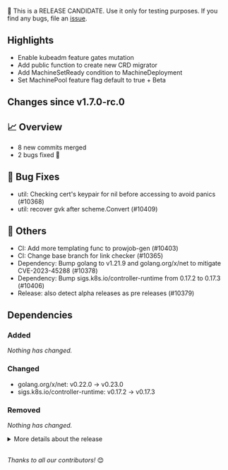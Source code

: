 🚨 This is a RELEASE CANDIDATE. Use it only for testing purposes. If you find any bugs, file an [issue](https://github.com/kubernetes-sigs/cluster-api/issues/new).

## Highlights

* Enable kubeadm feature gates mutation
* Add public function to create new CRD migrator
* Add MachineSetReady condition to MachineDeployment
* Set MachinePool feature flag default to true + Beta

## Changes since v1.7.0-rc.0
## :chart_with_upwards_trend: Overview
- 8 new commits merged
- 2 bugs fixed 🐛

## :bug: Bug Fixes
- util: Checking cert's keypair for nil before accessing to avoid panics (#10368)
- util: recover gvk after scheme.Convert (#10409)

## :seedling: Others
- CI: Add more templating func to prowjob-gen (#10403)
- CI: Change base branch for link checker (#10365)
- Dependency: Bump golang to v1.21.9 and golang.org/x/net to mitigate CVE-2023-45288 (#10378)
- Dependency: Bump sigs.k8s.io/controller-runtime from 0.17.2 to 0.17.3 (#10406)
- Release: also detect alpha releases as pre releases (#10379)

## Dependencies

### Added
_Nothing has changed._

### Changed
- golang.org/x/net: v0.22.0 → v0.23.0
- sigs.k8s.io/controller-runtime: v0.17.2 → v0.17.3

### Removed
_Nothing has changed._

<details>
<summary>More details about the release</summary>

:warning: **RELEASE CANDIDATE NOTES** :warning:
## 👌 Kubernetes version support

- Management Cluster: v1.26.x -> v1.29.x
- Workload Cluster: v1.24.x -> v1.29.x

[More information about version support can be found here](https://cluster-api.sigs.k8s.io/reference/versions.html)

## Changes since v1.6.0
## :chart_with_upwards_trend: Overview
- 333 new commits merged
- 5 breaking changes :warning:
- 12 feature additions ✨
- 44 bugs fixed 🐛

## :memo: Proposals
- MachinePool: Update MachinePool Machines proposal with diagrams (#9664)

## :warning: Breaking Changes
- API: Remove v1alpha4 API Version (#9939)
- Dependency: Bump to controller-runtime v0.17.0 & k8s.io v0.29 (#9964)
- Logging: Make event recorder names consistent for KCP and topology controller (#9862)
- MachinePool: Set MachinePool feature flag default to true + Beta (#10141)
- KCP/MachineSet: Objects generated by KCP, MachineSets and MachinePools will now consistently use machine name (#9833)

## :sparkles: New Features
- API: Enable kubeadm feature gates mutation (#10154)
- clusterctl: Add k0smotron provider (#9991)
- clusterctl: Add public function to create new CRD migrator (#10075)
- Control-plane: Allow mutation of all fields that should be mutable (#9871)
- MachineDeployment: Add MachineSetReady condition to MachineDeployment (#9262)
- MachineDeployment: Taint nodes with PreferNoSchedule during rollouts (#10223)
- MachineHealthCheck: implement annotation to manually mark machines for remediation (#10202)
- Release: Add dependencies section to release notes tool (#10043)
- Release: Add release notes expander functionality (#10091)
- Release: Add utility to create git issues on provider repo (#9110)
- Testing: Resolve release markers (#9265)
- Testing: Prepare quickstart, capd and tests for the new release including kind bump (#9872)

## :bug: Bug Fixes
- API: Use ptr instead of own implementation (#10276)
- API/e2e: Restore v1alpha3/v1alpha4 conversion to fix SSA issue & add e2e test coverage (#10147)
- CABPK: Only refresh bootstrap token if needed, requeue in all cases where node hasn't joined yet (#9229)
- CAPD: Fix ignition to also set the kube-proxy configuration to skip setting sysctls (#9894)
- CAPD: Remove --enable-hostpath-provisioner flag (#10271)
- CAPD: Remove duplicate fix for btrfs/zfs support (#8376)
- ClusterCacheTracker: Fix ClusterCacheTracker memory leak (#9543)
- ClusterCacheTracker: Use RequeueAfter instead of immediate requeue on ErrClusterLocked to not have exponentially increasing requeue time (#9810)
- ClusterClass: Fix for TestServerSideApplyWithDefaulting (#10307)
- ClusterClass: Improve handling of topology orphaned objects (#10277)
- clusterctl: Move handlePlugins function call out of init to allow debugging tests (#10200)
- clusterctl: Validate no objects exist from CRDs before deleting them (#9808)
- ClusterResourceSet: Requeue after 1 minute if ErrClusterLocked got hit (#9777)
- Control-plane: KCP should defer remediation when a control plane machine is still provisioning (#9734)
- Devtools: Show default cluster-template (#9820)
- e2e: Add wait for MachineList to be available (#10301)
- e2e: fix unset GINKGO_FOCUS variable (#10085)
- e2e: Fix clusterctl upgrade e2e tests (enable CRS) (#10340)
- e2e: Make MachinePools and MachineDeployments optional in ApplyClusterTemplateAndWait (#9960)
- e2e: Re-introduce exclude capi-webhook-system to fix test flake (#10157)
- e2e: Calculate correct worker count in clusterctl upgrade test (#9892)
- e2e: Fix finalizers test to not only rely on namespaced name (#9891)
- e2e: retry GetOwnerGraph in owner references test on certificate errors (#10201)
- IPAM: Fix webhooks using mixed api versions (#9861)
- KCP: Skip checking `clusterConfiguration.dns` fields when KCP checking MachineNeedRollout (#9857)
- Logging: Improve log k/v pairs and a improve/drop a few log lines (#9813)
- Machine: Bubble up machine drain condition in `MachinesReadyCondition` (#9355)
- Machine: Watch external objects for machine before deleting (#10041)
- MachinePool: Fix TestReconcileMachinePoolScaleToFromZero flakes (#9745)
- Release: Fix Community meeting area formatting in release notes (#9784)
- Release: Fix defaulting logic in release notes tool (#9958)
- Release: Fix documentation area comparison in release notes (#9769)
- Release: Fix kubeadm bootstrap prefix in release notes (#9814)
- Release: Fix wrong branch name display for weekly update script (#9918)
- Runtime SDK: Fix ClusterClass variables status & RuntimeExtension and add test coverage (#10337)
- Runtime SDK: Use keys/values structured log interface (#9998)
- Testing: Fix using corerect testing.T when creating gomega object (#10342)
- Testing: Revert "Watch for Cluster resources in topology MD controller" (#9985)
- Testing: Reverting ginkgo.show-node-events to ginkgo.progress (#10214)
- Testing: fix flaky test TestPatch/Test patch with Machine (#9914)
- Testing: wait for topology to get rolled out before continuing with scaling checks (#9819)
- util: Add tests and update provider_issues.go (#10264)
- util: Checking cert's keypair for nil before accessing to avoid panics (#10368)
- util: recover gvk after scheme.Convert

## :seedling: Others
- API: Stop relying on GVK being set on regular typed objects (#9956)
- Bootstrap: Add MachinePool test for switching bootstrap config to another ready/non-ready object with different name (#9616)
- CABPK: Add pod metadata to capbk manager (#10208)
- CAPD: make docker machine bootstrap timeout configurable (#9952)
- CAPD: Remove requeues in DockerMachinePool (#9725)
- CAPD: Support configuring ExtraPortMappings for the kind cluster (#10046)
- CAPIM: Add namespaces to the list of resource handled by the in-memory API server (#10297)
- CAPIM: Allow using different resource group and listener name with the in memory server (#10096)
- CAPIM: Make in memory API server more tolerant when starting (#10211)
- CAPIM: Make in memory runtime and server accessible from outside (#9986)
- CAPIM: use port only to identify the wcl to make port-forward… (#10245)
- CI: Add fail fast to DumpResourcesForCluster in case of no route to host (#10204)
- CI: Add more templating func to prowjob-gen (#10403)
- CI: Added go directive test (#10261)
- CI: Bump conversion-gen to v0.29.0 (#10012)
- CI: Bump go-apidiff to v0.8.2 (#10011)
- CI: Bump govulncheck to v1.0.4 (#10274)
- CI: Bump kpromo to v4.0.5 (#10140)
- CI: Bump kubebuilder envtest to 1.29.0 (#10013)
- CI: Change base branch for link checker (#10365)
- CI: DumpResourcesForCluster should fail fast for i/o errors (#10238)
- CI: Ensure build images contains correct binary and for correct architecture (#9932)
- CI: Fix Make target generate-go-openapi (#10161)
- CI: Fix TestPatchNode flake (#10287)
- CI: Hack/prowjob-gen skip creating empty files (#10022)
- CI: implement generator for prowjobs (#9937)
- CI: Makefile: bump dependencies (#10236)
- CI: bump WorkloadKubernetesVersion for v1.6 clusterctl upgrade test (#10017)
- CI: adjust capd dockerfile so the binary exposes the package in the built binraries path variable (#10030)
- CI: Update GH actions to work with new release-1.6 branch (#9708)
- ClusterClass: Add ClusterClass variables metadata (#10308)
- ClusterClass: Add unit tests for MachinePools for webhooks and cc controller (#10055)
- ClusterClass: Add unit tests for MachinePools in topology/scope package (#10052)
- ClusterClass: Implement topology validations for topology kubernetes version upgrades (#10063)
- ClusterClass: use the alias for ClusterCacheTrackerReader instead of the internal reference (#10309)
- clusterctl: Add 0 default to worker-machine-count help (#10203)
- clusterctl: Add completion for fish shell (#9950)
- clusterctl: Add hivelocity infra provider to clusterctl (#10168)
- clusterctl: Add in-cluster ipam provider (#8811)
- clusterctl: Add Proxmox provider quickstart (#9798)
- clusterctl: Better verbose logging on override path (#10180)
- clusterctl: Bump cert-manager to 1.14.2 (#10126)
- clusterctl: Bump cert-manager to 1.14.4 (#10267)
- clusterctl: Bump cert-manager to v1.14.1 (#10113)
- clusterctl: Clarify rules for adding new clusterctl default providers (#9975)
- clusterctl: Deprecate clusterctl alpha topology plan (#10139)
- clusterctl: Replace context.TODO() from clusterctl proxy.go (#9776)
- Community meeting: Move CecileRobertMichon to emeritus (#10042)
- Community meeting: Move ykakarap to emeritus approvers (#10000)
- Community meeting: Promote chrischdi to Cluster API maintainer (#9997)
- Dependency: Bump `github.com/docker/docker` from 24.0.7 -> 25.0.0 (#10057)
- Dependency: Bump `golangci-lint` to v1.56.1 (#10124)
- Dependency: Bump controller-runtime to v0.17.1 (#10131)
- Dependency: Bump controller-runtime to v0.17.2 (#10162)
- Dependency: Bump controller-tools to v0.14 (#9987)
- Dependency: Bump crypto dep version (#9938)
- Dependency: Bump github.com/onsi/ginkgo/v2 from 2.16.0 to 2.17.0 (#10284)
- Dependency: Bump github.com/onsi/gomega from 1.31.1 to 1.32.0 (#10285)
- Dependency: Bump Go to 1.21.5 (#9900)
- Dependency: Bump go version to 1.21.8 (#10235)
- Dependency: Bump golang to v1.21.9 and golang.org/x/net to mitigate CVE-2023-45288 (#10378)
- Dependency: Bump kind version to v0.22.0 (#10094)
- Dependency: Bump protobuf to v1.33.0 to address CVEs (#10248)
- Dependency: Bump github.com/cloudflare/circl to v1.3.7 (#10001)
- Dependency: Bump the kubernetes group to v0.28.5 (#9933)
- Dependency: Bump the kubernetes group with 8 updates (#10286)
- Dependency: Bump to Go 1.20.12 (#9840)
- Dependency: Bump github.com/cloudflare/circl to v1.3.7 (#10001)
- Dependency/Security: Bump github.com/docker/docker from 25.0.4+incompatible to 25.0.5+incompatible (#10302)
- Devtools: Add missing folder to clean-tilt make target (#9934)
- Devtools: Allow tilt provider with pre-build images (#10244)
- Devtools: Explicitly set golangci config for sub modules (#9821)
- Devtools: Fix variables names in Tiltfile (#9811)
- Devtools: Implement privileged namespace security policy update for tilt-prepare (#10178)
- Devtools: Simplify testing nightly builds with clusterctl (#10018)
- Devtools: Small improvements to tilt (#9936)
- e2e: Add conformance e2e tests (#10060)
- e2e: Add DeepCopy method for E2EConfig (#9988)
- e2e: Add PostCreateNamespace hook to E2E tests (#10067)
- e2e: Add test util to resolve Kubernetes versions (#9995)
- e2e: Allow to specify cluster name for E2E quick-start (#10088)
- e2e: Bump cluster-autoscaler to v1.29.0 (#9942)
- e2e: Drop duplicated scale test (#9968)
- e2e: Fix ci-latest test to actually use ci latest (#10080)
- e2e: Fix CRS e2e helper with multiple bindings (#10191)
- e2e: Improve output of exec.KubectlApply (#9737)
- e2e: Make etcd and CoreDNS optional in upgrade and self-hosted tests (#9963)
- e2e: add WatchDaemonSetLogsByLabelSelector method (#9984)
- e2e: expose CopyAndAmendClusterctlConfig function (#10086)
- e2e: combine Finalizers tests to default quick start tests (#10039)
- e2e: Use --wait-providers in test framework InitWithBinary func (#10149)
- e2e: Use manager in test extension (#10097)
- KCP/MachineSet: remove hardcoded WithStepCounterIf(false) (#9772)
- Machine: Be more explicit when skipping node deletion (#10137)
- Machine: Mark Machine healthy condition as unknown if we can't list wl nodes (#9864)
- MachineDeployment: Set revision on machinedeployment and patch via defer (#10160)
- MachinePool: Use SSA Patch to create machines in MP controller (#9791)
- MachineSet: improve replica defaulting for autoscaler (#9649)
- Release: Add integration test for release notes tool (#9617)
- Release: Bump kubebuilder-release-tools to v0.4.3 (#9818)
- Release: Changelog entry to include cert-manager to v1.14.2 (#10188)
- Release: Determine release type from tag to also handle beta releases (#10324)
- Release: Fix dockerfile for clusterctl build (#10058)
- Release: Fix grammar in release script (#9981)
- Release: Improve release-staging build (#10095)
- Release: Improve weekly PR update generation script and documentation (#10092)
- Release: Make release notes tool not dependent on local git (#9618)
- Release: Prep main branch for v1.7 development (#9799)
- Release: Provide faster support for new k8s minor releases (#9971)
- Release: Read in dockerfiles from stdin (#9990)
- Release: also detect alpha releases as pre releases (#10379)
- Release: Release v1.5.7 (#10251)
- Release: Release v1.6.3 (#10252)
- Release: Swap in new 1.7 RT members in OWNERS (#9855)
- Runtime SDK: Add more helper functions in topologymutation varaible.go to help unmarshal variables (#9670)
- Runtime SDK: Enable integration tests of RuntimeExtensions (#10330)
- Testing: Add scale testing for upgrades (#9077)
- Testing: Drop policy v1beta1 API support in the testing framework (#10158)
- Testing: Drop unused runtime features for the in-memory provider (#9778)
- Testing: Fix typo in test framework (#9873)
- Testing: Fixing kubetest warnings for deprecations (#10172)
- Testing: Print conformance image used in kubetest (#10076)
- Testing: Remove k8s.io/utils/pointer from repository (#9836)
- Testing: Small improvements to the inmemory api server (#9935)
- Testing: add dynamic finalizer assertions for e2e framework (#9970)
- Testing: Watch for Cluster resources in topology MachineSet & MachineDeployment controllers (#10029)
- Testing: Watch for Cluster resources in topology MD controller (#9865)
- util: Improve patch helper error handling (#9946)
- util: Use min/max funcs from Go SDK (#9945)

:book: Additionally, there have been 52 contributions to our documentation and book. (#10005, #10031, #10040, #10061, #10066, #10068, #10084, #10099, #10100, #10115, #10122, #10170, #10174, #10194, #10239, #10257, #10268, #10288, #10289, #10323, #10329, #10334, #10381, #10393, #9585, #9640, #9767, #9771, #9779, #9782, #9786, #9794, #9797, #9801, #9817, #9829, #9831, #9838, #9856, #9866, #9867, #9868, #9876, #9896, #9897, #9908, #9941, #9949, #9957, #9961, #9972, #9993)

## Dependencies

### Added
- github.com/matttproud/golang_protobuf_extensions/v2: [v2.0.0](https://github.com/matttproud/golang_protobuf_extensions/tree/v2.0.0)

### Changed
- cloud.google.com/go/accessapproval: v1.7.1 → v1.7.4
- cloud.google.com/go/accesscontextmanager: v1.8.1 → v1.8.4
- cloud.google.com/go/aiplatform: v1.48.0 → v1.52.0
- cloud.google.com/go/analytics: v0.21.3 → v0.21.6
- cloud.google.com/go/apigateway: v1.6.1 → v1.6.4
- cloud.google.com/go/apigeeconnect: v1.6.1 → v1.6.4
- cloud.google.com/go/apigeeregistry: v0.7.1 → v0.8.2
- cloud.google.com/go/appengine: v1.8.1 → v1.8.4
- cloud.google.com/go/area120: v0.8.1 → v0.8.4
- cloud.google.com/go/artifactregistry: v1.14.1 → v1.14.6
- cloud.google.com/go/asset: v1.14.1 → v1.15.3
- cloud.google.com/go/assuredworkloads: v1.11.1 → v1.11.4
- cloud.google.com/go/automl: v1.13.1 → v1.13.4
- cloud.google.com/go/baremetalsolution: v1.1.1 → v1.2.3
- cloud.google.com/go/batch: v1.3.1 → v1.6.3
- cloud.google.com/go/beyondcorp: v1.0.0 → v1.0.3
- cloud.google.com/go/bigquery: v1.53.0 → v1.57.1
- cloud.google.com/go/billing: v1.16.0 → v1.17.4
- cloud.google.com/go/binaryauthorization: v1.6.1 → v1.7.3
- cloud.google.com/go/certificatemanager: v1.7.1 → v1.7.4
- cloud.google.com/go/channel: v1.16.0 → v1.17.3
- cloud.google.com/go/cloudbuild: v1.13.0 → v1.14.3
- cloud.google.com/go/clouddms: v1.6.1 → v1.7.3
- cloud.google.com/go/cloudtasks: v1.12.1 → v1.12.4
- cloud.google.com/go/compute: v1.23.0 → v1.23.3
- cloud.google.com/go/contactcenterinsights: v1.10.0 → v1.11.3
- cloud.google.com/go/container: v1.24.0 → v1.27.1
- cloud.google.com/go/containeranalysis: v0.10.1 → v0.11.3
- cloud.google.com/go/datacatalog: v1.16.0 → v1.18.3
- cloud.google.com/go/dataflow: v0.9.1 → v0.9.4
- cloud.google.com/go/dataform: v0.8.1 → v0.9.1
- cloud.google.com/go/datafusion: v1.7.1 → v1.7.4
- cloud.google.com/go/datalabeling: v0.8.1 → v0.8.4
- cloud.google.com/go/dataplex: v1.9.0 → v1.11.1
- cloud.google.com/go/dataproc/v2: v2.0.1 → v2.2.3
- cloud.google.com/go/dataqna: v0.8.1 → v0.8.4
- cloud.google.com/go/datastore: v1.13.0 → v1.15.0
- cloud.google.com/go/datastream: v1.10.0 → v1.10.3
- cloud.google.com/go/deploy: v1.13.0 → v1.14.2
- cloud.google.com/go/dialogflow: v1.40.0 → v1.44.3
- cloud.google.com/go/dlp: v1.10.1 → v1.11.1
- cloud.google.com/go/documentai: v1.22.0 → v1.23.5
- cloud.google.com/go/domains: v0.9.1 → v0.9.4
- cloud.google.com/go/edgecontainer: v1.1.1 → v1.1.4
- cloud.google.com/go/essentialcontacts: v1.6.2 → v1.6.5
- cloud.google.com/go/eventarc: v1.13.0 → v1.13.3
- cloud.google.com/go/filestore: v1.7.1 → v1.7.4
- cloud.google.com/go/firestore: v1.13.0 → v1.14.0
- cloud.google.com/go/functions: v1.15.1 → v1.15.4
- cloud.google.com/go/gkebackup: v1.3.0 → v1.3.4
- cloud.google.com/go/gkeconnect: v0.8.1 → v0.8.4
- cloud.google.com/go/gkehub: v0.14.1 → v0.14.4
- cloud.google.com/go/gkemulticloud: v1.0.0 → v1.0.3
- cloud.google.com/go/gsuiteaddons: v1.6.1 → v1.6.4
- cloud.google.com/go/iam: v1.1.1 → v1.1.5
- cloud.google.com/go/iap: v1.8.1 → v1.9.3
- cloud.google.com/go/ids: v1.4.1 → v1.4.4
- cloud.google.com/go/iot: v1.7.1 → v1.7.4
- cloud.google.com/go/kms: v1.15.0 → v1.15.5
- cloud.google.com/go/language: v1.10.1 → v1.12.2
- cloud.google.com/go/lifesciences: v0.9.1 → v0.9.4
- cloud.google.com/go/logging: v1.7.0 → v1.8.1
- cloud.google.com/go/longrunning: v0.5.1 → v0.5.4
- cloud.google.com/go/managedidentities: v1.6.1 → v1.6.4
- cloud.google.com/go/maps: v1.4.0 → v1.6.1
- cloud.google.com/go/mediatranslation: v0.8.1 → v0.8.4
- cloud.google.com/go/memcache: v1.10.1 → v1.10.4
- cloud.google.com/go/metastore: v1.12.0 → v1.13.3
- cloud.google.com/go/monitoring: v1.15.1 → v1.16.3
- cloud.google.com/go/networkconnectivity: v1.12.1 → v1.14.3
- cloud.google.com/go/networkmanagement: v1.8.0 → v1.9.3
- cloud.google.com/go/networksecurity: v0.9.1 → v0.9.4
- cloud.google.com/go/notebooks: v1.9.1 → v1.11.2
- cloud.google.com/go/optimization: v1.4.1 → v1.6.2
- cloud.google.com/go/orchestration: v1.8.1 → v1.8.4
- cloud.google.com/go/orgpolicy: v1.11.1 → v1.11.4
- cloud.google.com/go/osconfig: v1.12.1 → v1.12.4
- cloud.google.com/go/oslogin: v1.10.1 → v1.12.2
- cloud.google.com/go/phishingprotection: v0.8.1 → v0.8.4
- cloud.google.com/go/policytroubleshooter: v1.8.0 → v1.10.2
- cloud.google.com/go/privatecatalog: v0.9.1 → v0.9.4
- cloud.google.com/go/recaptchaenterprise/v2: v2.7.2 → v2.8.3
- cloud.google.com/go/recommendationengine: v0.8.1 → v0.8.4
- cloud.google.com/go/recommender: v1.10.1 → v1.11.3
- cloud.google.com/go/redis: v1.13.1 → v1.14.1
- cloud.google.com/go/resourcemanager: v1.9.1 → v1.9.4
- cloud.google.com/go/resourcesettings: v1.6.1 → v1.6.4
- cloud.google.com/go/retail: v1.14.1 → v1.14.4
- cloud.google.com/go/run: v1.2.0 → v1.3.3
- cloud.google.com/go/scheduler: v1.10.1 → v1.10.4
- cloud.google.com/go/secretmanager: v1.11.1 → v1.11.4
- cloud.google.com/go/security: v1.15.1 → v1.15.4
- cloud.google.com/go/securitycenter: v1.23.0 → v1.24.2
- cloud.google.com/go/servicedirectory: v1.11.0 → v1.11.3
- cloud.google.com/go/shell: v1.7.1 → v1.7.4
- cloud.google.com/go/spanner: v1.47.0 → v1.51.0
- cloud.google.com/go/speech: v1.19.0 → v1.20.1
- cloud.google.com/go/storage: v1.14.0 → v1.35.1
- cloud.google.com/go/storagetransfer: v1.10.0 → v1.10.3
- cloud.google.com/go/talent: v1.6.2 → v1.6.5
- cloud.google.com/go/texttospeech: v1.7.1 → v1.7.4
- cloud.google.com/go/tpu: v1.6.1 → v1.6.4
- cloud.google.com/go/trace: v1.10.1 → v1.10.4
- cloud.google.com/go/translate: v1.8.2 → v1.9.3
- cloud.google.com/go/video: v1.19.0 → v1.20.3
- cloud.google.com/go/videointelligence: v1.11.1 → v1.11.4
- cloud.google.com/go/vision/v2: v2.7.2 → v2.7.5
- cloud.google.com/go/vmmigration: v1.7.1 → v1.7.4
- cloud.google.com/go/vmwareengine: v1.0.0 → v1.0.3
- cloud.google.com/go/vpcaccess: v1.7.1 → v1.7.4
- cloud.google.com/go/webrisk: v1.9.1 → v1.9.4
- cloud.google.com/go/websecurityscanner: v1.6.1 → v1.6.4
- cloud.google.com/go/workflows: v1.11.1 → v1.12.3
- cloud.google.com/go: v0.110.7 → v0.110.10
- github.com/cloudflare/circl: [v1.3.3 → v1.3.7](https://github.com/cloudflare/circl/compare/v1.3.3...v1.3.7)
- github.com/evanphx/json-patch/v5: [v5.7.0 → v5.9.0](https://github.com/evanphx/json-patch/compare/v5.7.0...v5.9.0)
- github.com/evanphx/json-patch: [v5.6.0+incompatible → v5.7.0+incompatible](https://github.com/evanphx/json-patch/compare/v5.6.0...v5.7.0)
- github.com/frankban/quicktest: [v1.14.4 → v1.14.6](https://github.com/frankban/quicktest/compare/v1.14.4...v1.14.6)
- github.com/fsnotify/fsnotify: [v1.6.0 → v1.7.0](https://github.com/fsnotify/fsnotify/compare/v1.6.0...v1.7.0)
- github.com/go-logr/logr: [v1.3.0 → v1.4.1](https://github.com/go-logr/logr/compare/v1.3.0...v1.4.1)
- github.com/go-logr/zapr: [v1.2.4 → v1.3.0](https://github.com/go-logr/zapr/compare/v1.2.4...v1.3.0)
- github.com/golang/mock: [v1.4.4 → v1.4.0](https://github.com/golang/mock/compare/v1.4.4...v1.4.0)
- github.com/golang/protobuf: [v1.5.3 → v1.5.4](https://github.com/golang/protobuf/compare/v1.5.3...v1.5.4)
- github.com/google/cel-go: [v0.16.1 → v0.17.7](https://github.com/google/cel-go/compare/v0.16.1...v0.17.7)
- github.com/google/uuid: [v1.3.1 → v1.4.0](https://github.com/google/uuid/compare/v1.3.1...v1.4.0)
- github.com/googleapis/enterprise-certificate-proxy: [v0.3.1 → v0.3.2](https://github.com/googleapis/enterprise-certificate-proxy/compare/v0.3.1...v0.3.2)
- github.com/googleapis/google-cloud-go-testing: [bcd43fb → 1c9a4c6](https://github.com/googleapis/google-cloud-go-testing/compare/bcd43fb...1c9a4c6)
- github.com/gorilla/websocket: [v1.4.2 → v1.5.0](https://github.com/gorilla/websocket/compare/v1.4.2...v1.5.0)
- github.com/nats-io/nats.go: [v1.30.2 → v1.31.0](https://github.com/nats-io/nats.go/compare/v1.30.2...v1.31.0)
- github.com/nats-io/nkeys: [v0.4.5 → v0.4.6](https://github.com/nats-io/nkeys/compare/v0.4.5...v0.4.6)
- github.com/onsi/ginkgo/v2: [v2.13.1 → v2.17.1](https://github.com/onsi/ginkgo/compare/v2.13.1...v2.17.1)
- github.com/onsi/gomega: [v1.30.0 → v1.32.0](https://github.com/onsi/gomega/compare/v1.30.0...v1.32.0)
- github.com/pkg/sftp: [v1.13.1 → v1.13.6](https://github.com/pkg/sftp/compare/v1.13.1...v1.13.6)
- github.com/prometheus/client_golang: [v1.17.0 → v1.18.0](https://github.com/prometheus/client_golang/compare/v1.17.0...v1.18.0)
- github.com/prometheus/client_model: [9a2bf30 → v0.5.0](https://github.com/prometheus/client_model/compare/9a2bf30...v0.5.0)
- github.com/prometheus/common: [v0.44.0 → v0.45.0](https://github.com/prometheus/common/compare/v0.44.0...v0.45.0)
- github.com/prometheus/procfs: [v0.11.1 → v0.12.0](https://github.com/prometheus/procfs/compare/v0.11.1...v0.12.0)
- github.com/sagikazarmark/crypt: [v0.15.0 → v0.17.0](https://github.com/sagikazarmark/crypt/compare/v0.15.0...v0.17.0)
- github.com/sagikazarmark/locafero: [v0.3.0 → v0.4.0](https://github.com/sagikazarmark/locafero/compare/v0.3.0...v0.4.0)
- github.com/spf13/afero: [v1.10.0 → v1.11.0](https://github.com/spf13/afero/compare/v1.10.0...v1.11.0)
- github.com/spf13/cast: [v1.5.1 → v1.6.0](https://github.com/spf13/cast/compare/v1.5.1...v1.6.0)
- github.com/spf13/viper: [v1.17.0 → v1.18.2](https://github.com/spf13/viper/compare/v1.17.0...v1.18.2)
- go.etcd.io/bbolt: v1.3.7 → v1.3.8
- go.etcd.io/etcd/api/v3: v3.5.10 → v3.5.13
- go.etcd.io/etcd/client/pkg/v3: v3.5.10 → v3.5.13
- go.etcd.io/etcd/client/v2: v2.305.9 → v2.305.10
- go.etcd.io/etcd/client/v3: v3.5.10 → v3.5.13
- go.etcd.io/etcd/pkg/v3: v3.5.9 → v3.5.10
- go.etcd.io/etcd/raft/v3: v3.5.9 → v3.5.10
- go.etcd.io/etcd/server/v3: v3.5.9 → v3.5.10
- go.uber.org/zap: v1.25.0 → v1.26.0
- golang.org/x/crypto: v0.15.0 → v0.21.0
- golang.org/x/lint: 83fdc39 → 910be7a
- golang.org/x/mod: v0.13.0 → v0.14.0
- golang.org/x/net: v0.18.0 → v0.23.0
- golang.org/x/oauth2: v0.14.0 → v0.18.0
- golang.org/x/sync: v0.4.0 → v0.6.0
- golang.org/x/sys: v0.14.0 → v0.18.0
- golang.org/x/term: v0.14.0 → v0.18.0
- golang.org/x/time: v0.3.0 → v0.5.0
- golang.org/x/tools: v0.14.0 → v0.17.0
- google.golang.org/api: v0.143.0 → v0.153.0
- google.golang.org/genproto/googleapis/api: 007df8e → bbf56f3
- google.golang.org/genproto/googleapis/rpc: e6e6cda → 83a465c
- google.golang.org/genproto: 007df8e → bbf56f3
- google.golang.org/protobuf: v1.31.0 → v1.33.0
- honnef.co/go/tools: v0.0.1-2020.1.4 → v0.0.1-2019.2.3
- k8s.io/api: v0.28.4 → v0.29.3
- k8s.io/apiextensions-apiserver: v0.28.4 → v0.29.3
- k8s.io/apimachinery: v0.28.4 → v0.29.3
- k8s.io/apiserver: v0.28.4 → v0.29.3
- k8s.io/cli-runtime: v0.28.4 → v0.29.3
- k8s.io/client-go: v0.28.4 → v0.29.3
- k8s.io/cluster-bootstrap: v0.28.4 → v0.29.3
- k8s.io/code-generator: v0.28.4 → v0.29.3
- k8s.io/component-base: v0.28.4 → v0.29.3
- k8s.io/component-helpers: v0.28.4 → v0.29.3
- k8s.io/gengo: c0856e2 → 9cce18d
- k8s.io/klog/v2: v2.100.1 → v2.110.1
- k8s.io/kms: v0.28.4 → v0.29.3
- k8s.io/kube-openapi: 2695361 → 2dd684a
- k8s.io/kubectl: v0.28.4 → v0.29.3
- k8s.io/metrics: v0.28.4 → v0.29.3
- k8s.io/utils: d93618c → b307cd5
- sigs.k8s.io/apiserver-network-proxy/konnectivity-client: v0.1.2 → v0.28.0
- sigs.k8s.io/controller-runtime: v0.16.3 → v0.17.3
- sigs.k8s.io/structured-merge-diff/v4: v4.2.3 → v4.4.1

### Removed
- github.com/benbjohnson/clock: [v1.3.0](https://github.com/benbjohnson/clock/tree/v1.3.0)
- github.com/docker/distribution: [v2.8.3+incompatible](https://github.com/docker/distribution/tree/v2.8.3)
- github.com/google/martian/v3: [v3.1.0](https://github.com/google/martian/tree/v3.1.0)
- github.com/minio/highwayhash: [v1.0.2](https://github.com/minio/highwayhash/tree/v1.0.2)
- github.com/nats-io/jwt/v2: [v2.4.1](https://github.com/nats-io/jwt/tree/v2.4.1)
- go.opentelemetry.io/otel/exporters/otlp/internal/retry: v1.10.0

</details>
<br/>

_Thanks to all our contributors!_ 😊
